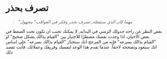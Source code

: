 # تصرف بحذر

> *"مهما كان الذي ستفعله, تصرف بحذر وفكر في العواقب" مجهول*

بغض النظر عن راحة جدولك الزمني في البدايه, لا يمكنك تجنب ان تكون تحت الضغط في بعض الاحيان.
اذا وجدت نفسك مضطرًا للاختيار بين "القيام بذالك بشكل صحيح" او "القيام بذالك بسرعه" فإنه من المرجح انك ستختار "القيام بذالك بسرعه" علي اساس انك ستعود وتصححه لاحقاً. عندما تقدم هذا الوعد لنفسك وفريقك وعملائك، فأنت تقصد ذلك 



